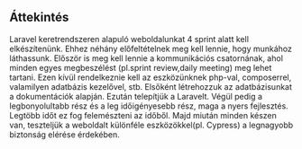 ## Áttekintés
Laravel keretrendszeren alapuló weboldalunkat 4 sprint alatt kell elkészítenünk. Ehhez néhány előfeltételnek meg kell lennie, hogy munkához láthassunk. Először is meg kell lennie a kommunikációs csatornának, ahol minden egyes megbeszélést (pl.sprint review,daily meeting) meg lehet tartani. Ezen kívül rendelkeznie kell az eszközünknek php-val, composerrel, valamilyen adatbázis kezelővel, stb.
Elsőként létrehozzuk az adatbázisunkat a dokumentációk alapján. Ezután telepítjük a Laravelt. Végül pedig a legbonyolultabb rész és a leg időigényesebb rész, maga a nyers fejlesztés. Legtöbb időt ez fog felemészteni az időből. Majd miután minden készen van, teszteljük a weboldalt különféle eszközökkel(pl. Cypress) a legnagyobb biztonság elérése érdekében.
